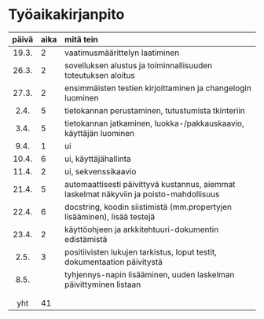 # Työaikakirjanpito

| päivä | aika | mitä tein  |
| :----:|:-----| :-----|
| 19.3. | 2   | vaatimusmäärittelyn laatiminen |
| 26.3. | 2   | sovelluksen alustus ja toiminnallisuuden toteutuksen aloitus |
| 27.3. | 2   | ensimmäisten testien kirjoittaminen ja changelogin luominen |
|  2.4. | 5   | tietokannan perustaminen, tutustumista tkinteriin   |
|  3.4. | 5   | tietokannan jatkaminen, luokka-/pakkauskaavio, käyttäjän luominen |
|  9.4. | 1   | ui  |
| 10.4. | 6   | ui, käyttäjähallinta |
| 11.4. | 2   | ui, sekvenssikaavio |
| 21.4. | 5   | automaattisesti päivittyvä kustannus, aiemmat laskelmat näkyviin ja poisto-mahdollisuus|
| 22.4. | 6   | docstring, koodin siistimistä (mm.propertyjen lisääminen), lisää testejä  |
| 23.4. | 2   | käyttöohjeen ja arkkitehtuuri-dokumentin edistämistä |
|  2.5. | 3   | positiivisten lukujen tarkistus, loput testit, dokumentaation päivitystä |
|  8.5. |     | tyhjennys-napin lisääminen, uuden laskelman päivittyminen listaan |
|   |     |  |
|   |     |  |
| yht   | 41   | |
